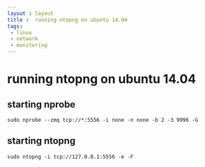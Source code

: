 ```yaml
---
layout : layout
title :  running ntopng on ubuntu 14.04
tags:
 - linux
 - network
 - monitoring
---
```


# running ntopng on ubuntu 14.04

## starting nprobe

``
sudo nprobe --zmq tcp://*:5556 -i none -n none -b 2 -3 9996 -G
``

## starting ntopng

``
sudo ntopng -i tcp://127.0.0.1:5556 -e -F
``
